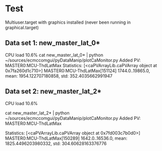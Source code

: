 # Test

Multiuser.target with graphics installed (never been running in graphical.target)

## Data set 1: new_master_lat_0*

CPU load 10.6%
cat new_master_lat_0* | python ~/sources/ecmccomgui/pyDataManip/plotCaMonitor.py 
Added PV: MASTER0:MCU-ThdLatMax
Statistics: 
[<caPVArrayLib.caPVArray object at 0x7fa260d1c710>]
MASTER0:MCU-ThdLatMax[151124] 1744.0..19865.0, mean: 1954.122707180858, std: 352.4035662991947

## Data set 2: new_master_lat_2*
CPU load 10.6%

cat new_master_lat_2* | python ~/sources/ecmccomgui/pyDataManip/plotCaMonitor.py 
Added PV: MASTER0:MCU-ThdLatMax

Statistics: 
[<caPVArrayLib.caPVArray object at 0x7fd003c7b0d0>]
MASTER0:MCU-ThdLatMax[150289] 1642.0..16536.0, mean: 1825.4496203980332, std: 304.60628163376776

